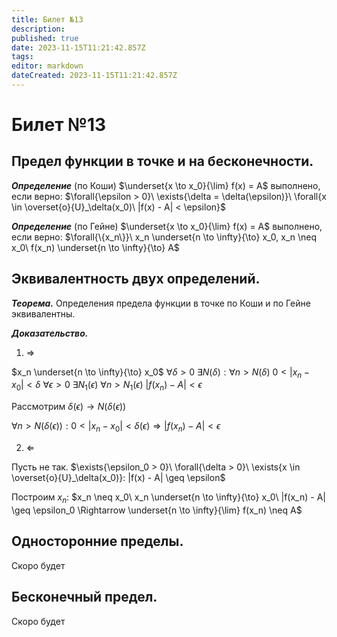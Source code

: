 ```yaml
---
title: Билет №13
description: 
published: true
date: 2023-11-15T11:21:42.857Z
tags: 
editor: markdown
dateCreated: 2023-11-15T11:21:42.857Z
---
```


# Билет №13

## Предел функции в точке и на бесконечности. 
***Определение*** (по Коши)
$\underset{x \to x_0}{\lim} f(x) = A$ выполнено, если верно:
$\forall{\epsilon > 0}\ \exists{\delta = \delta(\epsilon)}\ \forall{x \in \overset{o}{U}_\delta(x_0)\ |f(x) - A| < \epsilon}$

***Определение*** (по Гейне)
$\underset{x \to x_0}{\lim} f(x) = A$ выполнено, если верно:
$\forall{\{x_n\}}\ x_n \underset{n \to \infty}{\to} x_0, x_n \neq x_0\ f(x_n) \underset{n \to \infty}{\to} A$

## Эквивалентность двух определений. 
***Теорема.***
Определения предела функции в точке по Коши и по Гейне эквивалентны.

***Доказательство.***
1) $\Rightarrow$

$x_n \underset{n \to \infty}{\to} x_0$
$\forall{\delta > 0}\ \exists{N(\delta)}: \forall{n > N(\delta)}\ 0 < |x_n - x_0| < \delta$
$\forall{\epsilon > 0}\ \exists{N_1(\epsilon)}\ \forall{n > N_1(\epsilon)}\ |f(x_n) - A| < \epsilon$

Рассмотрим $\delta(\epsilon) \to N(\delta(\epsilon))$

$\forall{n > N(\delta(\epsilon))}: 0 < |x_n - x_0| < \delta(\epsilon) \Rightarrow |f(x_n) - A| < \epsilon$

2) $\Leftarrow$

Пусть не так.
$\exists{\epsilon_0 > 0}\ \forall{\delta > 0}\ \exists{x \in \overset{o}{U}_\delta(x_0)}: |f(x) - A| \geq \epsilon$

Построим $x_n$: $x_n \neq x_0\ x_n \underset{n \to \infty}{\to} x_0\ |f(x_n) - A| \geq \epsilon_0 \Rightarrow \underset{n \to \infty}{\lim} f(x_n) \neq A$

## Односторонние пределы.
Скоро будет

## Бесконечный предел.
Скоро будет